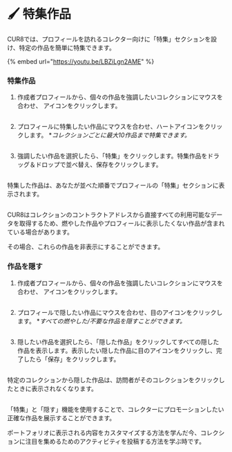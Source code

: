 # 🖌️ 特集作品

CUR8では、プロフィールを訪れるコレクター向けに「特集」セクションを設け、特定の作品を簡単に特集できます。 &#x20;

{% embed url="https://youtu.be/LBZiLgn2AME" %}

### 特集作品



1. 作成者プロフィールから、個々の作品を強調したいコレクションにマウスを合わせ、<img src="../.gitbook/assets/Screenshot 2024-04-11 at 11.50.54.png" alt="" data-size="line"> アイコンをクリックします。

<figure><img src="../.gitbook/assets/Screenshot 2025-01-13 at 13.30.53.png" alt=""><figcaption></figcaption></figure>

2. プロフィールに特集したい作品にマウスを合わせ、ハートアイコンをクリックします。 \*_コレクションごとに最大10作品まで特集できます。_

<figure><img src="../.gitbook/assets/Screenshot 2025-01-13 at 13.44.03.png" alt=""><figcaption></figcaption></figure>

3. 強調したい作品を選択したら、「特集」をクリックします。特集作品をドラッグ＆ドロップで並べ替え、保存をクリックします。

<figure><img src="../.gitbook/assets/Untitled design (1).gif" alt=""><figcaption></figcaption></figure>

特集した作品は、あなたが並べた順番でプロフィールの「特集」セクションに表示されます。

<figure><img src="../.gitbook/assets/Screenshot 2025-01-13 at 14.20.58.png" alt=""><figcaption></figcaption></figure>

CUR8はコレクションのコントラクトアドレスから直接すべての利用可能なデータを取得するため、燃やした作品やプロフィールに表示したくない作品が含まれている場合があります。

その場合、これらの作品を非表示にすることができます。

### 作品を隠す



1. 作成者プロフィールから、個々の作品を強調したいコレクションにマウスを合わせ、<img src="../.gitbook/assets/Screenshot 2024-04-11 at 11.50.54.png" alt="" data-size="line"> アイコンをクリックします。

<figure><img src="../.gitbook/assets/Screenshot 2025-01-13 at 13.30.53.png" alt=""><figcaption></figcaption></figure>

2. プロフィールで隠したい作品にマウスを合わせ、目のアイコンをクリックします。 \*_すべての燃やした/不要な作品を隠すことができます。_

<figure><img src="../.gitbook/assets/Screenshot 2025-01-13 at 14.09.44.png" alt=""><figcaption></figcaption></figure>

3. 隠したい作品を選択したら、「隠した作品」をクリックしてすべての隠した作品を表示します。表示したい隠した作品に目のアイコンをクリックし、完了したら「保存」をクリックします。

<figure><img src="../.gitbook/assets/Screenshot 2025-01-13 at 14.13.17.png" alt=""><figcaption></figcaption></figure>

特定のコレクションから隠した作品は、訪問者がそのコレクションをクリックしたときに表示されなくなります。

<figure><img src="../.gitbook/assets/Screenshot 2025-01-13 at 14.25.45.png" alt=""><figcaption></figcaption></figure>

「特集」と「隠す」機能を使用することで、コレクターにプロモーションしたい正確な作品を展示することができます。

ポートフォリオに表示される内容をカスタマイズする方法を学んだ今、コレクションに注目を集めるためのアクティビティを投稿する方法を学ぶ時です。